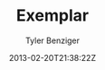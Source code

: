 ---
title: "Exemplar"
github: https://github.com/tybenz/exemplar
demo: http://tybenz.github.io/exemplar/
author: Tyler Benziger

ssg:
  - Jekyll
cms:
  - No Cms
date: 2013-02-20T21:38:22Z
github_branch: master
stale: true
---